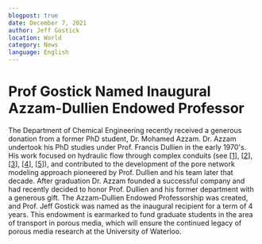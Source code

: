 ```yaml
---
blogpost: true
date: December 7, 2021
author: Jeff Gostick
location: World
category: News
language: English
---
```


# Prof Gostick Named Inaugural Azzam-Dullien Endowed Professor

The Department of Chemical Engineering recently received a generous donation from a former PhD student, Dr. Mohamed Azzam.  Dr. Azzam undertook his PhD studies under Prof. Francis Dullien in the early 1970's. His work focused on hydraulic flow through complex conduits (see [[1](https://doi.org/10.1016/0009-2509(77)80241-8)], [[2](https://doi.org/10.1002/aic.690190204)], [[3](https://doi.org/10.1021/i160060a010)], [[4](https://doi.org/10.1021/i160058a013)], [[5](https://doi.org/10.1002/aic.690190522)]), and contributed to the development of the pore network modeling approach pioneered by Prof. Dullien and his team later that decade. After graduation Dr. Azzam founded a successful company and had recently decided to honor Prof. Dullien and his former department with a generous gift. The Azzam-Dullien Endowed Professorship was created, and Prof. Jeff Gostick was named as the inaugural recipient for a term of 4 years. This endowment is earmarked to fund graduate students in the area of transport in porous media, which will ensure the continued legacy of porous media research at the University of Waterloo.
